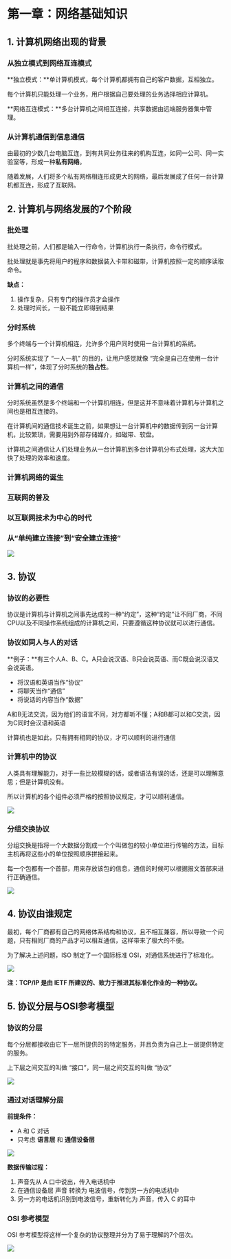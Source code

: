 # 第一章：网络基础知识

## 1. 计算机网络出现的背景

### 从独立模式到网络互连模式

**独立模式：**单计算机模式，每个计算机都拥有自己的客户数据，互相独立。

每个计算机只能处理一个业务，用户根据自己要处理的业务选择相应计算机。

**网络互连模式：**多台计算机之间相互连接，共享数据由远端服务器集中管理。

### 从计算机通信到信息通信

由最初的少数几台电脑互连，到有共同业务往来的机构互连，如同一公司、同一实验室等，形成一种**私有网络**。

随着发展，人们将多个私有网络相连形成更大的网络，最后发展成了任何一台计算机都互连，形成了互联网。

## 2. 计算机与网络发展的7个阶段

### 批处理

批处理之前，人们都是输入一行命令，计算机执行一条执行，命令行模式。

批处理就是事先将用户的程序和数据装入卡带和磁带，计算机按照一定的顺序读取命令。

**缺点：**

1. 操作复杂，只有专门的操作员才会操作
2. 处理时间长，一般不能立即得到结果

### 分时系统

多个终端与一个计算机相连，允许多个用户同时使用一台计算机的系统。

分时系统实现了 “一人一机” 的目的，让用户感觉就像 “完全是自己在使用一台计算机一样”，体现了分时系统的**独占性**。

### 计算机之间的通信

分时系统虽然是多个终端和一个计算机相连，但是这并不意味着计算机与计算机之间也是相互连接的。

在计算机间的通信技术诞生之前，如果想让一台计算机中的数据传到另一台计算机，比较繁琐，需要用到外部存储媒介，如磁带、软盘。

计算机之间通信让人们处理业务从一台计算机到多台计算机分布式处理，这大大加快了处理的效率和速度。

### 计算机网络的诞生

### 互联网的普及

### 以互联网技术为中心的时代

### 从“单纯建立连接”到“安全建立连接”



![](.gitbook/assets/image%20%286%29.png)

## 3. 协议

### 协议的必要性

协议是计算机与计算机之间事先达成的一种“约定”，这种“约定”让不同厂商，不同CPU以及不同操作系统组成的计算机之间，只要遵循这种协议就可以进行通信。

### 协议如同人与人的对话

**例子：**有三个人A、B、C。A只会说汉语、B只会说英语、而C既会说汉语又会说英语。

* 将汉语和英语当作“协议”
* 将聊天当作“通信”
* 将说话的内容当作“数据”

A和B无法交流，因为他们的语言不同，对方都听不懂；A和B都可以和C交流，因为C同时会汉语和英语

计算机也是如此，只有拥有相同的协议，才可以顺利的进行通信

### 计算机中的协议

人类具有理解能力，对于一些比较模糊的话，或者语法有误的话，还是可以理解意思；但是计算机没有。

所以计算机的各个组件必须严格的按照协议规定，才可以顺利通信。

![](.gitbook/assets/image%20%285%29.png)

### 分组交换协议

分组交换是指将一个大数据分割成一个个叫做包的较小单位进行传输的方法，目标主机再将这些小的单位按照顺序拼接起来。

每一个包都有一个首部，用来存放该包的信息，通信的时候可以根据报文首部来进行正确通信。

![](.gitbook/assets/image%20%284%29.png)

## 4. 协议由谁规定

最初，每个厂商都有自己的网络体系结构和协议，且不相互兼容，所以导致一个问题，只有相同厂商的产品才可以相互通信，这样带来了极大的不便。

为了解决上述问题，ISO 制定了一个国际标准 OSI，对通信系统进行了标准化。

![](.gitbook/assets/image%20%283%29.png)

**注：TCP/IP 是由 IETF 所建议的、致力于推进其标准化作业的一种协议。**

## 5. 协议分层与OSI参考模型

### 协议的分层

每个分层都接收由它下一层所提供的的特定服务，并且负责为自己上一层提供特定的服务。

上下层之间交互的叫做 “接口”，同一层之间交互的叫做 “协议”

![](.gitbook/assets/image.png)

### 通过对话理解分层

**前提条件：**

* A 和 C 对话
* 只考虑 **语言层** 和 **通信设备层**

![](.gitbook/assets/image%20%281%29.png)

**数据传输过程：**

1. 声音先从 A 口中说出，传入电话机中
2. 在通信设备层 声音 转换为 电波信号，传到另一方的电话机中
3. 另一方的电话机识别到电波信号，重新转化为 声音，传入 C 的耳中

### OSI 参考模型

OSI 参考模型将这样一个复杂的协议整理并分为了易于理解的7个层次。

![](.gitbook/assets/image%20%282%29.png)


